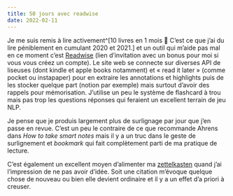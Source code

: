 ```yaml
---
title: 50 jours avec readwise
date: 2022-02-11
---
```


Je me suis remis à lire activement^[10 livres en 1 mois 🥳 C’est ce que j’ai du lire péniblement en cumulant 2020 et 2021.] et un outil qui m’aide pas mal en ce moment c’est [Readwise](https://readwise.io/i/tam_kien) (lien d’invitation avec un bonus pour moi si vous vous créez un compte). Le site web se connecte sur diverses API de liseuses (dont kindle et apple books notamment) et « read it later » (comme pocket ou instapaper) pour en extraire les annotations et highlights puis de les stocker quelque part (notion par exemple) mais surtout d’avoir des rappels pour mémorisation. J’utilise un peu le système de flashcard à trou mais pas trop les questions réponses qui feraient un excellent terrain de jeu NLP.

Je pense que je produis largement plus de surlignage par jour que j’en passe en revue. C’est un peu le contraire de ce que recommande Ahrens dans *How to take smart notes* mais il y a un truc dans le geste de surlignement et *bookmark* qui fait complètement parti de ma pratique de lecture.

C’est également un excellent moyen d’alimenter ma [zettelkasten](https://11d.im/yo/20220107131824/) quand j’ai l’impression de ne pas avoir d’idée. Soit une citation m’évoque quelque chose de nouveau ou bien elle devient ordinaire et il y a un effet d’a priori à creuser.